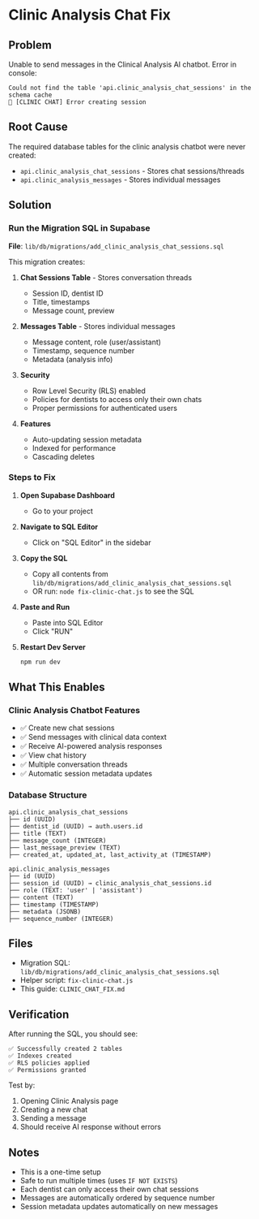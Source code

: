 # Clinic Analysis Chat Fix

## Problem
Unable to send messages in the Clinical Analysis AI chatbot. Error in console:
```
Could not find the table 'api.clinic_analysis_chat_sessions' in the schema cache
💬 [CLINIC CHAT] Error creating session
```

## Root Cause
The required database tables for the clinic analysis chatbot were never created:
- `api.clinic_analysis_chat_sessions` - Stores chat sessions/threads
- `api.clinic_analysis_messages` - Stores individual messages

## Solution

### Run the Migration SQL in Supabase

**File**: `lib/db/migrations/add_clinic_analysis_chat_sessions.sql`

This migration creates:

1. **Chat Sessions Table** - Stores conversation threads
   - Session ID, dentist ID
   - Title, timestamps
   - Message count, preview

2. **Messages Table** - Stores individual messages
   - Message content, role (user/assistant)
   - Timestamp, sequence number
   - Metadata (analysis info)

3. **Security**
   - Row Level Security (RLS) enabled
   - Policies for dentists to access only their own chats
   - Proper permissions for authenticated users

4. **Features**
   - Auto-updating session metadata
   - Indexed for performance
   - Cascading deletes

### Steps to Fix

1. **Open Supabase Dashboard**
   - Go to your project

2. **Navigate to SQL Editor**
   - Click on "SQL Editor" in the sidebar

3. **Copy the SQL**
   - Copy all contents from `lib/db/migrations/add_clinic_analysis_chat_sessions.sql`
   - OR run: `node fix-clinic-chat.js` to see the SQL

4. **Paste and Run**
   - Paste into SQL Editor
   - Click "RUN"

5. **Restart Dev Server**
   ```bash
   npm run dev
   ```

## What This Enables

### Clinic Analysis Chatbot Features
- ✅ Create new chat sessions
- ✅ Send messages with clinical data context
- ✅ Receive AI-powered analysis responses
- ✅ View chat history
- ✅ Multiple conversation threads
- ✅ Automatic session metadata updates

### Database Structure
```
api.clinic_analysis_chat_sessions
├── id (UUID)
├── dentist_id (UUID) → auth.users.id
├── title (TEXT)
├── message_count (INTEGER)
├── last_message_preview (TEXT)
├── created_at, updated_at, last_activity_at (TIMESTAMP)

api.clinic_analysis_messages
├── id (UUID)
├── session_id (UUID) → clinic_analysis_chat_sessions.id
├── role (TEXT: 'user' | 'assistant')
├── content (TEXT)
├── timestamp (TIMESTAMP)
├── metadata (JSONB)
├── sequence_number (INTEGER)
```

## Files
- Migration SQL: `lib/db/migrations/add_clinic_analysis_chat_sessions.sql`
- Helper script: `fix-clinic-chat.js`
- This guide: `CLINIC_CHAT_FIX.md`

## Verification

After running the SQL, you should see:
```
✅ Successfully created 2 tables
✅ Indexes created
✅ RLS policies applied
✅ Permissions granted
```

Test by:
1. Opening Clinic Analysis page
2. Creating a new chat
3. Sending a message
4. Should receive AI response without errors

## Notes
- This is a one-time setup
- Safe to run multiple times (uses `IF NOT EXISTS`)
- Each dentist can only access their own chat sessions
- Messages are automatically ordered by sequence number
- Session metadata updates automatically on new messages
